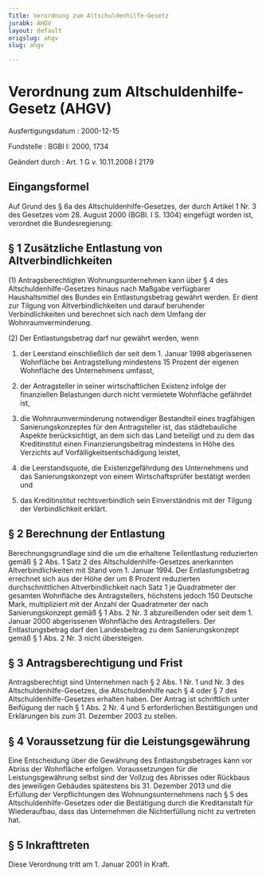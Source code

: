 ```yaml
---
Title: Verordnung zum Altschuldenhilfe-Gesetz
jurabk: AHGV
layout: default
origslug: ahgv
slug: ahgv

---
```


# Verordnung zum Altschuldenhilfe-Gesetz (AHGV)

Ausfertigungsdatum
:   2000-12-15

Fundstelle
:   BGBl I: 2000, 1734

Geändert durch
:   Art. 1 G v. 10.11.2008 I 2179

## Eingangsformel

Auf Grund des § 6a des Altschuldenhilfe-Gesetzes, der durch Artikel 1
Nr. 3 des Gesetzes vom 28. August 2000 (BGBl. I S. 1304) eingefügt
worden ist, verordnet die Bundesregierung:

## § 1 Zusätzliche Entlastung von Altverbindlichkeiten

(1) Antragsberechtigten Wohnungsunternehmen kann über § 4 des
Altschuldenhilfe-Gesetzes hinaus nach Maßgabe verfügbarer
Haushaltsmittel des Bundes ein Entlastungsbetrag gewährt werden. Er
dient zur Tilgung von Altverbindlichkeiten und darauf beruhender
Verbindlichkeiten und berechnet sich nach dem Umfang der
Wohnraumverminderung.

(2) Der Entlastungsbetrag darf nur gewährt werden, wenn

1.  der Leerstand einschließlich der seit dem 1. Januar 1998 abgerissenen
    Wohnfläche bei Antragstellung mindestens 15 Prozent der eigenen
    Wohnfläche des Unternehmens umfasst,


2.  der Antragsteller in seiner wirtschaftlichen Existenz infolge der
    finanziellen Belastungen durch nicht vermietete Wohnfläche gefährdet
    ist,


3.  die Wohnraumverminderung notwendiger Bestandteil eines tragfähigen
    Sanierungskonzeptes für den Antragsteller ist, das städtebauliche
    Aspekte berücksichtigt, an dem sich das Land beteiligt und zu dem das
    Kreditinstitut einen Finanzierungsbeitrag mindestens in Höhe des
    Verzichts auf Vorfälligkeitsentschädigung leistet,


4.  die Leerstandsquote, die Existenzgefährdung des Unternehmens und das
    Sanierungskonzept von einem Wirtschaftsprüfer bestätigt werden und


5.  das Kreditinstitut rechtsverbindlich sein Einverständnis mit der
    Tilgung der Verbindlichkeit erklärt.

## § 2 Berechnung der Entlastung

Berechnungsgrundlage sind die um die erhaltene Teilentlastung
reduzierten gemäß § 2 Abs. 1 Satz 2 des Altschuldenhilfe-Gesetzes
anerkannten Altverbindlichkeiten mit Stand vom 1. Januar 1994. Der
Entlastungsbetrag errechnet sich aus der Höhe der um 8 Prozent
reduzierten durchschnittlichen Altverbindlichkeit nach Satz 1 je
Quadratmeter der gesamten Wohnfläche des Antragstellers, höchstens
jedoch 150 Deutsche Mark, multipliziert mit der Anzahl der
Quadratmeter der nach Sanierungskonzept gemäß § 1 Abs. 2 Nr. 3
abzureißenden oder seit dem 1. Januar 2000 abgerissenen Wohnfläche des
Antragstellers. Der Entlastungsbetrag darf den Landesbeitrag zu dem
Sanierungskonzept gemäß § 1 Abs. 2 Nr. 3 nicht übersteigen.

## § 3 Antragsberechtigung und Frist

Antragsberechtigt sind Unternehmen nach § 2 Abs. 1 Nr. 1 und Nr. 3 des
Altschuldenhilfe-Gesetzes, die Altschuldenhilfe nach § 4 oder § 7 des
Altschuldenhilfe-Gesetzes erhalten haben. Der Antrag ist schriftlich
unter Beifügung der nach § 1 Abs. 2 Nr. 4 und 5 erforderlichen
Bestätigungen und Erklärungen bis zum 31. Dezember 2003 zu stellen.

## § 4 Voraussetzung für die Leistungsgewährung

Eine Entscheidung über die Gewährung des Entlastungsbetrages kann vor
Abriss der Wohnfläche erfolgen. Voraussetzungen für die
Leistungsgewährung selbst sind der Vollzug des Abrisses oder Rückbaus
des jeweiligen Gebäudes spätestens bis 31. Dezember 2013 und die
Erfüllung der Verpflichtungen des Wohnungsunternehmens nach § 5 des
Altschuldenhilfe-Gesetzes oder die Bestätigung durch die Kreditanstalt
für Wiederaufbau, dass das Unternehmen die Nichterfüllung nicht zu
vertreten hat.

## § 5 Inkrafttreten

Diese Verordnung tritt am 1. Januar 2001 in Kraft.

